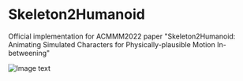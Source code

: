 # Skeleton2Humanoid

Official implementation for ACMMM2022 paper "Skeleton2Humanoid: Animating Simulated Characters for
Physically-plausible Motion In-betweening"


![Image text](https://raw.github.com/Skeleton2Humanoid/edit/main/images/inbetween_sample.png)
